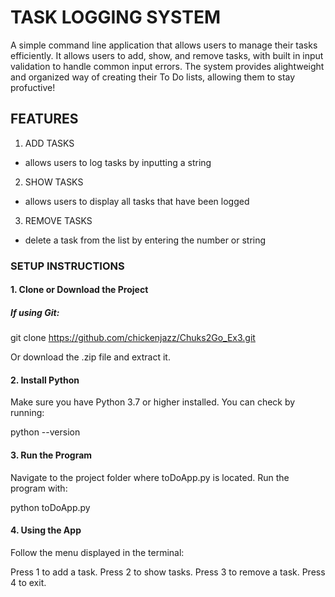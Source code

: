 # TASK LOGGING SYSTEM

A simple command line application that allows users to manage their tasks efficiently. It allows users to add, show, and remove tasks, with built in input validation to handle common input errors. The system provides alightweight and organized way of creating their To Do lists, allowing them to stay profuctive!

## FEATURES
1. ADD TASKS
 - allows users to log tasks by inputting a string
2. SHOW TASKS
 - allows users to display all tasks that have been logged
3. REMOVE TASKS
 - delete a task from the list by entering the number or string

### SETUP INSTRUCTIONS

#### 1. Clone or Download the Project

##### If using Git:
git clone https://github.com/chickenjazz/Chuks2Go_Ex3.git

Or download the .zip file and extract it.

#### 2. Install Python
Make sure you have Python 3.7 or higher installed.
You can check by running:

python --version

#### 3. Run the Program

Navigate to the project folder where toDoApp.py is located.
Run the program with:

python toDoApp.py

#### 4. Using the App
Follow the menu displayed in the terminal:

Press 1 to add a task.
Press 2 to show tasks.
Press 3 to remove a task.
Press 4 to exit.
